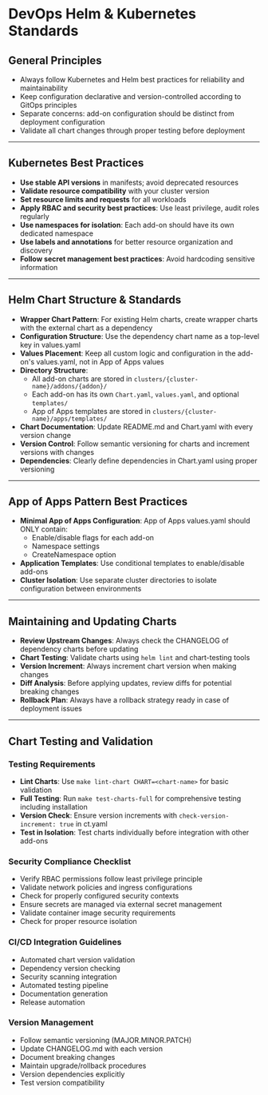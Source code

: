 # DevOps Helm & Kubernetes Standards

## General Principles

- Always follow Kubernetes and Helm best practices for reliability and maintainability
- Keep configuration declarative and version-controlled according to GitOps principles
- Separate concerns: add-on configuration should be distinct from deployment configuration
- Validate all chart changes through proper testing before deployment

---

## Kubernetes Best Practices

- **Use stable API versions** in manifests; avoid deprecated resources
- **Validate resource compatibility** with your cluster version
- **Set resource limits and requests** for all workloads
- **Apply RBAC and security best practices**: Use least privilege, audit roles regularly
- **Use namespaces for isolation**: Each add-on should have its own dedicated namespace
- **Use labels and annotations** for better resource organization and discovery
- **Follow secret management best practices**: Avoid hardcoding sensitive information

---

## Helm Chart Structure & Standards

- **Wrapper Chart Pattern**: For existing Helm charts, create wrapper charts with the external chart as a dependency
- **Configuration Structure**: Use the dependency chart name as a top-level key in values.yaml
- **Values Placement**: Keep all custom logic and configuration in the add-on's values.yaml, not in App of Apps values
- **Directory Structure**: 
  - All add-on charts are stored in `clusters/{cluster-name}/addons/{addon}/`
  - Each add-on has its own `Chart.yaml`, `values.yaml`, and optional `templates/`
  - App of Apps templates are stored in `clusters/{cluster-name}/apps/templates/`
- **Chart Documentation**: Update README.md and Chart.yaml with every version change
- **Version Control**: Follow semantic versioning for charts and increment versions with changes
- **Dependencies**: Clearly define dependencies in Chart.yaml using proper versioning

---

## App of Apps Pattern Best Practices

- **Minimal App of Apps Configuration**: App of Apps values.yaml should ONLY contain:
  - Enable/disable flags for each add-on
  - Namespace settings
  - CreateNamespace option
- **Application Templates**: Use conditional templates to enable/disable add-ons
- **Cluster Isolation**: Use separate cluster directories to isolate configuration between environments

---

## Maintaining and Updating Charts

- **Review Upstream Changes**: Always check the CHANGELOG of dependency charts before updating
- **Chart Testing**: Validate charts using `helm lint` and chart-testing tools
- **Version Increment**: Always increment chart version when making changes
- **Diff Analysis**: Before applying updates, review diffs for potential breaking changes
- **Rollback Plan**: Always have a rollback strategy ready in case of deployment issues

---

## Chart Testing and Validation

### Testing Requirements
- **Lint Charts**: Use `make lint-chart CHART=<chart-name>` for basic validation
- **Full Testing**: Run `make test-charts-full` for comprehensive testing including installation
- **Version Check**: Ensure version increments with `check-version-increment: true` in ct.yaml
- **Test in Isolation**: Test charts individually before integration with other add-ons

### Security Compliance Checklist
- Verify RBAC permissions follow least privilege principle
- Validate network policies and ingress configurations
- Check for properly configured security contexts
- Ensure secrets are managed via external secret management
- Validate container image security requirements
- Check for proper resource isolation

### CI/CD Integration Guidelines
- Automated chart version validation
- Dependency version checking
- Security scanning integration
- Automated testing pipeline
- Documentation generation
- Release automation

### Version Management
- Follow semantic versioning (MAJOR.MINOR.PATCH)
- Update CHANGELOG.md with each version
- Document breaking changes
- Maintain upgrade/rollback procedures
- Version dependencies explicitly
- Test version compatibility
